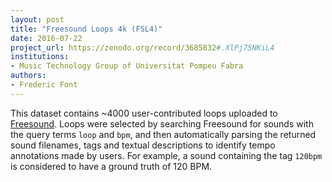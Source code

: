 ```yaml
---
layout: post
title: "Freesound Loops 4k (FSL4)"
date: 2016-07-22
project_url: https://zenodo.org/record/3685832#.XlPj75NKiL4
institutions:
- Music Technology Group of Universitat Pompeu Fabra
authors: 
- Frederic Font
---
```

This dataset contains ~4000 user-contributed loops uploaded to [Freesound](https://freesound.org). Loops were selected by searching Freesound for sounds with the query terms `loop` and `bpm`, and then automatically parsing the returned sound filenames, tags and textual descriptions to identify tempo annotations made by users. For example, a sound containing the tag `120bpm` is considered to have a ground truth of 120 BPM.
